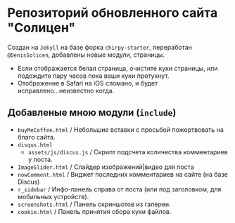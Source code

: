 # Репозиторий обновленного сайта "Солицен"
Создан на `Jekyll` на базе форка `chirpy-starter`, переработан `@DenisSolicen`, добавлены новые модули, страницы.
- Если отображается белая страница, очистите куки страницы, или подождите пару часов пока ваши куки протухнут.
- Отображение в Safari на iOS сломано, и будет исправлено...неизвестно когда.

## Добавленые мною модули (`include`)
- `buyMeCoffee.html` / Небольшие вставки с просьбой пожертвовать на благо сайта.
- `disqus.html`
  - `assets/js/discus.js` / Скрипт подсчета количества комментариев у поста.
- `ImageSlider.html` / Слайдер изображений|видео для поста
- `nowComment.html` / Виджет последних комментариев на сайте (на базе Discus)
- `r_sidebar` / Инфо-панель справа от поста (или под заголовком, для мобильных устройств).
- `screenshots.html` / Панель скриншотов из галереи.
- `cookie.html` / Панель принятия сбора куки файлов.
